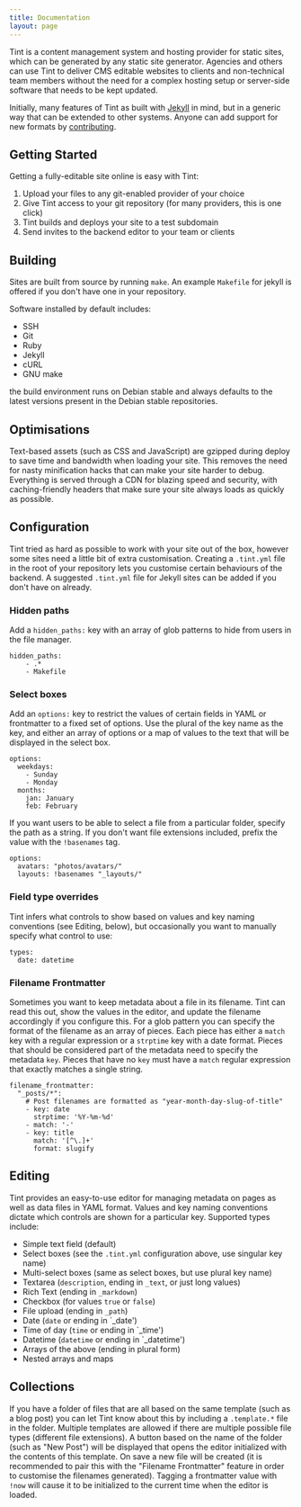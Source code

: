 ```yaml
---
title: Documentation
layout: page
---
```


Tint is a content management system and hosting provider for static sites, which can be generated by any static site generator.  Agencies and others can use Tint to deliver CMS editable websites to clients and non-technical team members without the need for a complex hosting setup or server-side software that needs to be kept updated.

Initially, many features of Tint as built with [Jekyll](https://jekyllrb.com/) in mind, but in a generic way that can be extended to other systems.  Anyone can add support for new formats by [contributing](https://github.com/usetint/tint).

## Getting Started

Getting a fully-editable site online is easy with Tint:

1. Upload your files to any git-enabled provider of your choice
2. Give Tint access to your git repository (for many providers, this is one click)
3. Tint builds and deploys your site to a test subdomain
4. Send invites to the backend editor to your team or clients

## Building

Sites are built from source by running `make`.  An example `Makefile` for jekyll is offered if you don't have one in your repository.

Software installed by default includes:

* SSH
* Git
* Ruby
* Jekyll
* cURL
* GNU make

the build environment runs on Debian stable and always defaults to the latest versions present in the Debian stable repositories.

## Optimisations

Text-based assets (such as CSS and JavaScript) are gzipped during deploy to save time and bandwidth when loading your site.  This removes the need for nasty minification hacks that can make your site harder to debug.  Everything is served through a CDN for blazing speed and security, with caching-friendly headers that make sure your site always loads as quickly as possible.

## Configuration

Tint tried as hard as possible to work with your site out of the box, however some sites need a little bit of extra customisation.  Creating a `.tint.yml` file in the root of your repository lets you customise certain behaviours of the backend.  A suggested `.tint.yml` file for Jekyll sites can be added if you don't have on already.

### Hidden paths

Add a `hidden_paths:` key with an array of glob patterns to hide from users in the file manager.

    hidden_paths:
        - .*
        - Makefile

### Select boxes

Add an `options:` key to restrict the values of certain fields in YAML or frontmatter to a fixed set of options.  Use the plural of the key name as the key, and either an array of options or a map of values to the text that will be displayed in the select box.

    options:
      weekdays:
        - Sunday
        - Monday
      months:
        jan: January
        feb: February

If you want users to be able to select a file from a particular folder, specify the path as a string.  If you don't want file extensions included, prefix the value with the `!basenames` tag.

    options:
      avatars: "photos/avatars/"
      layouts: !basenames "_layouts/"

### Field type overrides

Tint infers what controls to show based on values and key naming conventions (see Editing, below), but occasionally you want to manually specify what control to use:

    types:
      date: datetime

### Filename Frontmatter

Sometimes you want to keep metadata about a file in its filename.  Tint can read this out, show the values in the editor, and update the filename accordingly if you configure this.  For a glob pattern you can specify the format of the filename as an array of pieces.  Each piece has either a `match` key with a regular expression or a `strptime` key with a date format.  Pieces that should be considered part of the metadata need to specify the metadata `key`.  Pieces that have no `key` must have a `match` regular expression that exactly matches a single string.

    filename_frontmatter:
      "_posts/*":
        # Post filenames are formatted as "year-month-day-slug-of-title"
        - key: date
          strptime: '%Y-%m-%d'
        - match: '-'
        - key: title
          match: '[^\.]+'
          format: slugify

## Editing

Tint provides an easy-to-use editor for managing metadata on pages as well as data files in YAML format.  Values and key naming conventions dictate which controls are shown for a particular key.  Supported types include:

* Simple text field (default)
* Select boxes (see the `.tint.yml` configuration above, use singular key name)
* Multi-select boxes (same as select boxes, but use plural key name)
* Textarea (`description`, ending in `_text`, or just long values)
* Rich Text (ending in `_markdown`)
* Checkbox (for values `true` or `false`)
* File upload (ending in `_path`)
* Date (`date` or ending in `_date')
* Time of day (`time` or ending in `_time')
* Datetime (`datetime` or ending in `_datetime')
* Arrays of the above (ending in plural form)
* Nested arrays and maps

## Collections

If you have a folder of files that are all based on the same template (such as a blog post) you can let Tint know about this by including a `.template.*` file in the folder.  Multiple templates are allowed if there are multiple possible file types (different file extensions).  A button based on the name of the folder (such as "New Post") will be displayed that opens the editor initialized with the contents of this template.  On save a new file will be created (it is recommended to pair this with the "Filename Frontmatter" feature in order to customise the filenames generated).  Tagging a frontmatter value with `!now` will cause it to be initialized to the current time when the editor is loaded.
